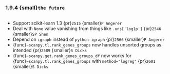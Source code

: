 ### 1.9.4 {small}`the future`

```{rubric} Bug fixes
```

* Support scikit-learn 1.3 {pr}`2515` {smaller}`P Angerer`
* Deal with `None` value vanishing from things like `.uns['log1p']` {pr}`2546` {smaller}`SP Shen`
* Depend on `igraph` instead of `python-igraph` {pr}`2566` {smaller}`P Angerer`
* {func}`~scanpy.tl.rank_genes_groups` now handles unsorted groups as intended {pr}`2589` {smaller}`S Dicks`
* {func}`~scanpy.get.rank_genes_groups_df` now works for {func}`~scanpy.tl.rank_genes_groups` with `method="logreg"` {pr}`2601` {smaller}`S Dicks`
